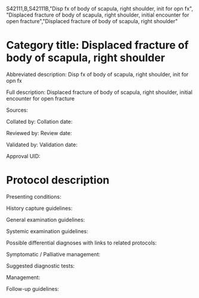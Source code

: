 S42111,B,S42111B,"Disp fx of body of scapula, right shoulder, init for opn fx", "Displaced fracture of body of scapula, right shoulder, initial encounter for open fracture","Displaced fracture of body of scapula, right shoulder"
# Category title: Displaced fracture of body of scapula, right shoulder

Abbreviated description: Disp fx of body of scapula, right shoulder, init for opn fx

Full description: Displaced fracture of body of scapula, right shoulder, initial encounter for open fracture

Sources:

Collated by:
Collation date:

Reviewed by:
Review date:

Validated by:
Validation date:

Approval UID:

# Protocol description

Presenting conditions:

History capture guidelines:

General examination guidelines:

Systemic examination guidelines:

Possible differential diagnoses with links to related protocols:

Symptomatic / Palliative management:

Suggested diagnostic tests:

Management:

Follow-up guidelines:
